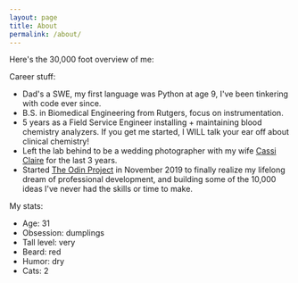 ```yaml
---
layout: page
title: About
permalink: /about/
---
```


Here's the 30,000 foot overview of me:

Career stuff:  
- Dad's a SWE, my first language was Python at age 9, I've been tinkering with code ever since.
- B.S. in Biomedical Engineering from Rutgers, focus on instrumentation.
- 5 years as a Field Service Engineer installing + maintaining blood chemistry analyzers. If you get me started, I WILL talk your ear off about clinical chemistry!
- Left the lab behind to be a wedding photographer with my wife [Cassi Claire](https://www.cassiclaire.com) for the last 3 years.
- Started [The Odin Project](https://www.theodinproject.com) in November 2019 to finally realize my lifelong dream of professional development, and building some of the 10,000 ideas I've never had the skills or time to make.

My stats:  
- Age: 31
- Obsession: dumplings
- Tall level: very
- Beard: red
- Humor: dry
- Cats: 2
